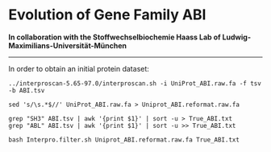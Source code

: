 # Evolution of Gene Family ABI
**In collaboration with the Stoffwechselbiochemie Haass Lab of Ludwig-Maximilians-Universität-München**

---

In order to obtain an initial protein dataset:
```
../interproscan-5.65-97.0/interproscan.sh -i UniProt_ABI.raw.fa -f tsv -b ABI.tsv

sed 's/\s.*$//' UniProt_ABI.raw.fa > Uniprot_ABI.reformat.raw.fa

grep "SH3" ABI.tsv | awk '{print $1}' | sort -u > True_ABI.txt
grep "ABL" ABI.tsv | awk '{print $1}' | sort -u >> True_ABI.txt

bash Interpro.filter.sh Uniprot_ABI.reformat.raw.fa True_ABI.txt
```
